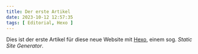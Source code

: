 ```yaml
---
title: Der erste Artikel
date: 2023-10-12 12:57:35
tags: [ Editorial, Hexo ]
---
```


Dies ist der erste Artikel für diese neue Website mit [Hexo](https://hexo.io/), einem sog. *Static Site Generator*.
